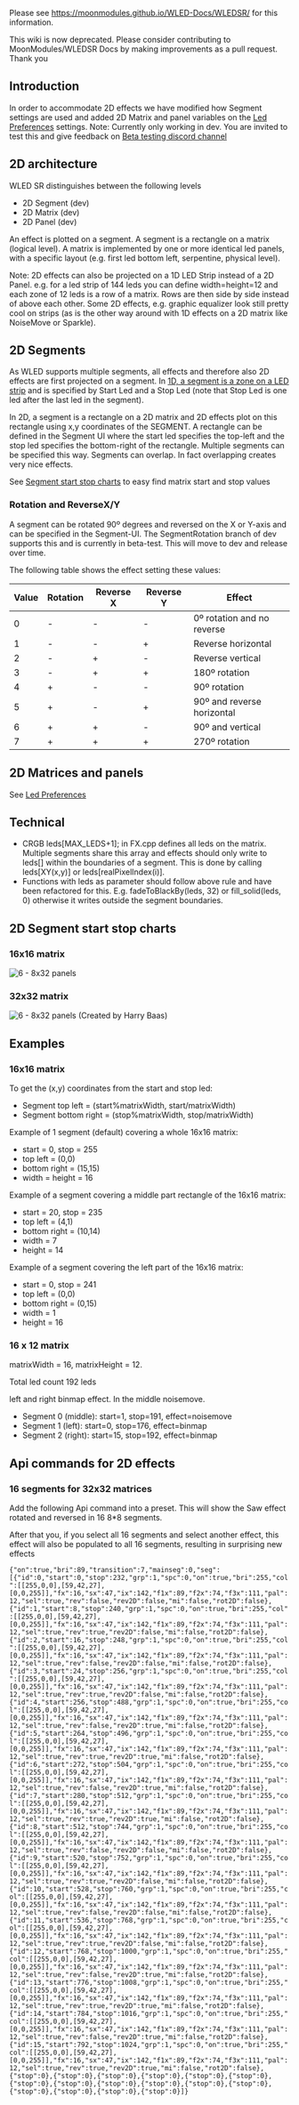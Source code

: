 Please see https://moonmodules.github.io/WLED-Docs/WLEDSR/ for this information.

This wiki is now deprecated. Please consider contributing to MoonModules/WLEDSR Docs by making improvements as a pull request. Thank you

## Introduction

In order to accommodate 2D effects we have modified how Segment settings are used and added 2D Matrix and panel variables on the [Led Preferences](https://github.com/atuline/WLED/wiki/LED-Preferences) settings.
Note: Currently only working in dev. You are invited to test this and give feedback on [Beta testing discord channel](https://discord.com/channels/700041398778331156/700701772838207640)

## 2D architecture

WLED SR distinguishes between the following levels
* 2D Segment (dev)
* 2D Matrix (dev)
* 2D Panel (dev)

An effect is plotted on a segment. A segment is a rectangle on a matrix (logical level). A matrix is implemented by one or more identical led panels,  with a specific layout (e.g. first led bottom left, serpentine, physical level).

Note: 2D effects can also be projected on a 1D LED Strip instead of a 2D Panel. e.g. for a led strip of 144 leds you can define width=height=12 and each zone of 12 leds is a row of a matrix. Rows are then side by side instead of above each other. Some 2D effects, e.g. graphic equalizer look still pretty cool on strips (as is the other way around with 1D effects on a 2D matrix like NoiseMove or Sparkle).

## 2D Segments
As WLED supports multiple segments, all effects and therefore also 2D effects are first projected on a segment. In [1D, a segment is a zone on a LED strip](https://github.com/Aircoookie/WLED/wiki/Segments) and is specified by Start Led and a Stop Led (note that Stop Led is one led after the last led in the segment).

In 2D, a segment is a rectangle on a 2D matrix and 2D effects plot on this rectangle using x,y coordinates of the SEGMENT.
A rectangle can be defined in the Segment UI where the start led specifies the top-left and the stop led specifies the bottom-right of the rectangle.
Multiple segments can be specified this way. Segments can overlap. In fact overlapping creates very nice effects.

See [Segment start stop charts](https://github.com/atuline/WLED/wiki/2D-Support#2d-segment-start-stop-charts) to easy find matrix start and stop values

### Rotation and ReverseX/Y
A segment can be rotated 90º degrees and reversed on the X or Y-axis and can be specified in the Segment-UI. The SegmentRotation branch of dev supports this and is currently in beta-test. This will move to dev and release over time.

The following table shows the effect setting these values:

Value | Rotation | Reverse X | Reverse Y| Effect
|---|---|---|---|---|
0|-|-|-|0º rotation and no reverse
1|-|-|+|Reverse horizontal
2|-|+|-|Reverse vertical
3|-|+|+|180º rotation
4|+|-|-|90º rotation
5|+|-|+|90º and reverse horizontal
6|+|+|-|90º and vertical
7|+|+|+|270º rotation

## 2D Matrices and panels

See [Led Preferences](https://github.com/atuline/WLED/wiki/LED-Preferences)

## Technical

* CRGB leds[MAX_LEDS+1]; in FX.cpp defines all leds on the matrix. Multiple segments share this array and effects should only write to leds[] within the boundaries of a segment. This is done by calling leds[XY(x,y)] or leds[realPixelIndex(i)].
* Functions with leds as parameter should follow above rule and have been refactored for this. E.g. fadeToBlackBy(leds, 32) or fill_solid(leds, 0) otherwise it writes outside the segment boundaries. 

## 2D Segment start stop charts
### 16x16 matrix
![6 - 8x32 panels](https://github.com/atuline/WLED/blob/assets/media/2Dsegmentstartstop1616.png?raw=true)

### 32x32 matrix
![6 - 8x32 panels](https://github.com/atuline/WLED/blob/assets/media/2Dsegmentstartstop3232.png?raw=true)
(Created by Harry Baas)

## Examples

### 16x16 matrix
To get the (x,y) coordinates from the start and stop led:
* Segment top left = (start%matrixWidth, start/matrixWidth)
* Segment bottom right = (stop%matrixWidth, stop/matrixWidth)

Example of 1 segment (default) covering a whole 16x16 matrix:
* start = 0, stop = 255
* top left = (0,0)
* bottom right = (15,15)
* width = height = 16

Example of a segment covering a middle part rectangle of the 16x16 matrix:
* start = 20, stop = 235
* top left = (4,1)
* bottom right = (10,14)
* width = 7
* height = 14

Example of a segment covering the left part of the 16x16 matrix:
* start = 0, stop = 241
* top left = (0,0)
* bottom right = (0,15)
* width = 1
* height = 16

### 16 x 12 matrix

matrixWidth = 16, matrixHeight = 12.

Total led count 192 leds

left and right binmap effect. In the middle noisemove.

* Segment 0 (middle): start=1, stop=191, effect=noisemove
* Segment 1 (left): start=0, stop=176, effect=binmap
* Segment 2 (right): start=15, stop=192, effect=binmap

## Api commands for 2D effects
### 16 segments for 32x32 matrices
Add the following Api command into a preset. This will show the Saw effect rotated and reversed in 16 8*8 segments. 

After that you, if you select all 16 segments and select another effect, this effect will also be populated to all 16 segments, resulting in surprising new effects


`{"on":true,"bri":89,"transition":7,"mainseg":0,"seg":[{"id":0,"start":0,"stop":232,"grp":1,"spc":0,"on":true,"bri":255,"col":[[255,0,0],[59,42,27],[0,0,255]],"fx":16,"sx":47,"ix":142,"f1x":89,"f2x":74,"f3x":111,"pal":12,"sel":true,"rev":false,"rev2D":false,"mi":false,"rot2D":false},{"id":1,"start":8,"stop":240,"grp":1,"spc":0,"on":true,"bri":255,"col":[[255,0,0],[59,42,27],[0,0,255]],"fx":16,"sx":47,"ix":142,"f1x":89,"f2x":74,"f3x":111,"pal":12,"sel":true,"rev":true,"rev2D":false,"mi":false,"rot2D":false},{"id":2,"start":16,"stop":248,"grp":1,"spc":0,"on":true,"bri":255,"col":[[255,0,0],[59,42,27],[0,0,255]],"fx":16,"sx":47,"ix":142,"f1x":89,"f2x":74,"f3x":111,"pal":12,"sel":true,"rev":false,"rev2D":false,"mi":false,"rot2D":false},{"id":3,"start":24,"stop":256,"grp":1,"spc":0,"on":true,"bri":255,"col":[[255,0,0],[59,42,27],[0,0,255]],"fx":16,"sx":47,"ix":142,"f1x":89,"f2x":74,"f3x":111,"pal":12,"sel":true,"rev":true,"rev2D":false,"mi":false,"rot2D":false},{"id":4,"start":256,"stop":488,"grp":1,"spc":0,"on":true,"bri":255,"col":[[255,0,0],[59,42,27],[0,0,255]],"fx":16,"sx":47,"ix":142,"f1x":89,"f2x":74,"f3x":111,"pal":12,"sel":true,"rev":false,"rev2D":true,"mi":false,"rot2D":false},{"id":5,"start":264,"stop":496,"grp":1,"spc":0,"on":true,"bri":255,"col":[[255,0,0],[59,42,27],[0,0,255]],"fx":16,"sx":47,"ix":142,"f1x":89,"f2x":74,"f3x":111,"pal":12,"sel":true,"rev":true,"rev2D":true,"mi":false,"rot2D":false},{"id":6,"start":272,"stop":504,"grp":1,"spc":0,"on":true,"bri":255,"col":[[255,0,0],[59,42,27],[0,0,255]],"fx":16,"sx":47,"ix":142,"f1x":89,"f2x":74,"f3x":111,"pal":12,"sel":true,"rev":false,"rev2D":true,"mi":false,"rot2D":false},{"id":7,"start":280,"stop":512,"grp":1,"spc":0,"on":true,"bri":255,"col":[[255,0,0],[59,42,27],[0,0,255]],"fx":16,"sx":47,"ix":142,"f1x":89,"f2x":74,"f3x":111,"pal":12,"sel":true,"rev":true,"rev2D":true,"mi":false,"rot2D":false},{"id":8,"start":512,"stop":744,"grp":1,"spc":0,"on":true,"bri":255,"col":[[255,0,0],[59,42,27],[0,0,255]],"fx":16,"sx":47,"ix":142,"f1x":89,"f2x":74,"f3x":111,"pal":12,"sel":true,"rev":false,"rev2D":false,"mi":false,"rot2D":false},{"id":9,"start":520,"stop":752,"grp":1,"spc":0,"on":true,"bri":255,"col":[[255,0,0],[59,42,27],[0,0,255]],"fx":16,"sx":47,"ix":142,"f1x":89,"f2x":74,"f3x":111,"pal":12,"sel":true,"rev":true,"rev2D":false,"mi":false,"rot2D":false},{"id":10,"start":528,"stop":760,"grp":1,"spc":0,"on":true,"bri":255,"col":[[255,0,0],[59,42,27],[0,0,255]],"fx":16,"sx":47,"ix":142,"f1x":89,"f2x":74,"f3x":111,"pal":12,"sel":true,"rev":false,"rev2D":false,"mi":false,"rot2D":false},{"id":11,"start":536,"stop":768,"grp":1,"spc":0,"on":true,"bri":255,"col":[[255,0,0],[59,42,27],[0,0,255]],"fx":16,"sx":47,"ix":142,"f1x":89,"f2x":74,"f3x":111,"pal":12,"sel":true,"rev":true,"rev2D":false,"mi":false,"rot2D":false},{"id":12,"start":768,"stop":1000,"grp":1,"spc":0,"on":true,"bri":255,"col":[[255,0,0],[59,42,27],[0,0,255]],"fx":16,"sx":47,"ix":142,"f1x":89,"f2x":74,"f3x":111,"pal":12,"sel":true,"rev":false,"rev2D":true,"mi":false,"rot2D":false},{"id":13,"start":776,"stop":1008,"grp":1,"spc":0,"on":true,"bri":255,"col":[[255,0,0],[59,42,27],[0,0,255]],"fx":16,"sx":47,"ix":142,"f1x":89,"f2x":74,"f3x":111,"pal":12,"sel":true,"rev":true,"rev2D":true,"mi":false,"rot2D":false},{"id":14,"start":784,"stop":1016,"grp":1,"spc":0,"on":true,"bri":255,"col":[[255,0,0],[59,42,27],[0,0,255]],"fx":16,"sx":47,"ix":142,"f1x":89,"f2x":74,"f3x":111,"pal":12,"sel":true,"rev":false,"rev2D":true,"mi":false,"rot2D":false},{"id":15,"start":792,"stop":1024,"grp":1,"spc":0,"on":true,"bri":255,"col":[[255,0,0],[59,42,27],[0,0,255]],"fx":16,"sx":47,"ix":142,"f1x":89,"f2x":74,"f3x":111,"pal":12,"sel":true,"rev":true,"rev2D":true,"mi":false,"rot2D":false},{"stop":0},{"stop":0},{"stop":0},{"stop":0},{"stop":0},{"stop":0},{"stop":0},{"stop":0},{"stop":0},{"stop":0},{"stop":0},{"stop":0},{"stop":0},{"stop":0},{"stop":0},{"stop":0}]}`
